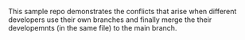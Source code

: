 This sample repo demonstrates the conflicts that arise when different developers use their own branches and finally merge the their developemnts (in the same file) to the main branch.